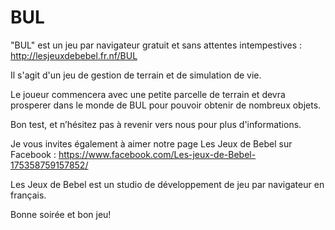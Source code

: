# BUL
"BUL" est un jeu par navigateur gratuit et sans attentes intempestives : http://lesjeuxdebebel.fr.nf/BUL

Il s'agit d'un jeu de gestion de terrain et de simulation de vie.

Le joueur commencera avec une petite parcelle de terrain et devra prosperer dans le monde de BUL pour pouvoir obtenir de nombreux objets.

Bon test, et n’hésitez pas à revenir vers nous pour plus d'informations.

Je vous invites également à aimer notre page Les Jeux de Bebel sur Facebook : https://www.facebook.com/Les-jeux-de-Bebel-175358759157852/

Les Jeux de Bebel est un studio de développement de jeu par navigateur en français.

Bonne soirée et bon jeu!

